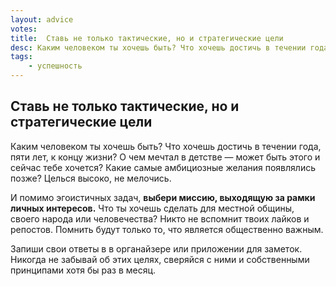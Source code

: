 ```yaml
---
layout: advice
votes:
title:  Ставь не только тактические, но и стратегические цели
desc: Каким человеком ты хочешь быть? Что хочешь достичь в течении года, пяти лет, к концу жизни? Целься высоко, не мелочись.
tags:
    - успешность
---
```


## Ставь не только тактические, но и стратегические цели

Каким человеком ты хочешь быть? Что хочешь достичь в течении года, пяти лет, к концу жизни? О чем мечтал в детстве — может быть этого и сейчас тебе хочется? Какие самые амбициозные желания появлялись позже? Целься высоко, не мелочись.

И помимо эгоистичных задач, **выбери миссию, выходящую за рамки личных интересов.** Что ты хочешь сделать для местной общины, своего народа или человечества? Никто не вспомнит твоих лайков и репостов. Помнить будут только то, что является общественно важным.

Запиши свои ответы в в органайзере или приложении для заметок. Никогда не забывай об этих целях, сверяйся с ними и собственными принципами хотя бы раз в месяц.
